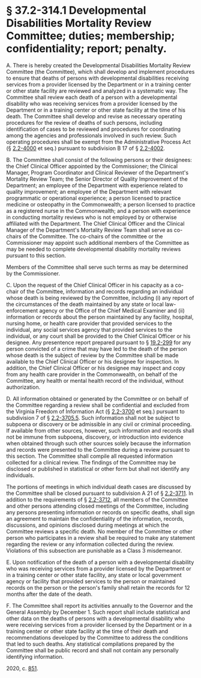 # § 37.2-314.1 Developmental Disabilities Mortality Review Committee; duties; membership; confidentiality; report; penalty.

<p>A. There is hereby created the Developmental Disabilities Mortality Review Committee (the Committee), which shall develop and implement procedures to ensure that deaths of persons with developmental disabilities receiving services from a provider licensed by the Department or in a training center or other state facility are reviewed and analyzed in a systematic way. The Committee shall review each death of a person with a developmental disability who was receiving services from a provider licensed by the Department or in a training center or other state facility at the time of his death. The Committee shall develop and revise as necessary operating procedures for the review of deaths of such persons, including identification of cases to be reviewed and procedures for coordinating among the agencies and professionals involved in such review. Such operating procedures shall be exempt from the Administrative Process Act (§ <a href='/vacode/2.2-4000/'>2.2-4000</a> et seq.) pursuant to subdivision B 17 of § <a href='/vacode/2.2-4002/'>2.2-4002</a>.</p><p>B. The Committee shall consist of the following persons or their designees: the Chief Clinical Officer appointed by the Commissioner; the Clinical Manager, Program Coordinator and Clinical Reviewer of the Department's Mortality Review Team; the Senior Director of Quality Improvement of the Department; an employee of the Department with experience related to quality improvement; an employee of the Department with relevant programmatic or operational experience; a person licensed to practice medicine or osteopathy in the Commonwealth; a person licensed to practice as a registered nurse in the Commonwealth; and a person with experience in conducting mortality reviews who is not employed by or otherwise affiliated with the Department. The Chief Clinical Officer and the Clinical Manager of the Department's Mortality Review Team shall serve as co-chairs of the Committee. The co-chairs of the committee or the Commissioner may appoint such additional members of the Committee as may be needed to complete developmental disability mortality reviews pursuant to this section.</p><p>Members of the Committee shall serve such terms as may be determined by the Commissioner.</p><p>C. Upon the request of the Chief Clinical Officer in his capacity as a co-chair of the Committee, information and records regarding an individual whose death is being reviewed by the Committee, including (i) any report of the circumstances of the death maintained by any state or local law-enforcement agency or the Office of the Chief Medical Examiner and (ii) information or records about the person maintained by any facility, hospital, nursing home, or health care provider that provided services to the individual, any social services agency that provided services to the individual, or any court shall be provided to the Chief Clinical Officer or his designee. Any presentence report prepared pursuant to § <a href='/vacode/19.2-299/'>19.2-299</a> for any person convicted of a crime that may have led to the death of the person whose death is the subject of review by the Committee shall be made available to the Chief Clinical Officer or his designee for inspection. In addition, the Chief Clinical Officer or his designee may inspect and copy from any health care provider in the Commonwealth, on behalf of the Committee, any health or mental health record of the individual, without authorization.</p><p>D. All information obtained or generated by the Committee or on behalf of the Committee regarding a review shall be confidential and excluded from the Virginia Freedom of Information Act (§ <a href='/vacode/2.2-3700/'>2.2-3700</a> et seq.) pursuant to subdivision 7 of § <a href='/vacode/2.2-3705.5/'>2.2-3705.5</a>. Such information shall not be subject to subpoena or discovery or be admissible in any civil or criminal proceeding. If available from other sources, however, such information and records shall not be immune from subpoena, discovery, or introduction into evidence when obtained through such other sources solely because the information and records were presented to the Committee during a review pursuant to this section. The Committee shall compile all requested information collected for a clinical review. The findings of the Committee may be disclosed or published in statistical or other form but shall not identify any individuals.</p><p>The portions of meetings in which individual death cases are discussed by the Committee shall be closed pursuant to subdivision A 21 of § <a href='/vacode/2.2-3711/'>2.2-3711</a>. In addition to the requirements of § <a href='/vacode/2.2-3712/'>2.2-3712</a>, all members of the Committee and other persons attending closed meetings of the Committee, including any persons presenting information or records on specific deaths, shall sign an agreement to maintain the confidentiality of the information, records, discussions, and opinions disclosed during meetings at which the Committee reviews a specific death. No member of the Committee or other person who participates in a review shall be required to make any statement regarding the review or any information collected during the review. Violations of this subsection are punishable as a Class 3 misdemeanor.</p><p>E. Upon notification of the death of a person with a developmental disability who was receiving services from a provider licensed by the Department or in a training center or other state facility, any state or local government agency or facility that provided services to the person or maintained records on the person or the person's family shall retain the records for 12 months after the date of the death.</p><p>F. The Committee shall report its activities annually to the Governor and the General Assembly by December 1. Such report shall include statistical and other data on the deaths of persons with a developmental disability who were receiving services from a provider licensed by the Department or in a training center or other state facility at the time of their death and recommendations developed by the Committee to address the conditions that led to such deaths. Any statistical compilations prepared by the Committee shall be public record and shall not contain any personally identifying information.</p><p>2020, c. <a href='http://lis.virginia.gov/cgi-bin/legp604.exe?201+ful+CHAP0851'>851</a>.</p>